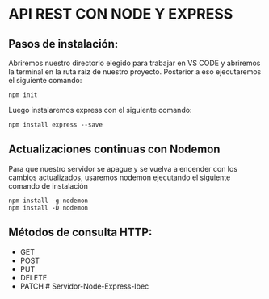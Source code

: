 # API REST CON NODE Y EXPRESS

## Pasos de instalación:

Abriremos nuestro directorio elegido para trabajar en VS CODE y abriremos la terminal en la ruta raiz de nuestro proyecto. Posterior a eso ejecutaremos el siguiente comando:

```shell
npm init
```


Luego instalaremos express con el siguiente comando:

```shell
npm install express --save
```





## Actualizaciones continuas con Nodemon

Para que nuestro servidor se apague y se vuelva a encender con los cambios actualizados, usaremos nodemon ejecutando el siguiente comando de instalación

```shell
npm install -g nodemon
npm install -D nodemon
```




## Métodos de consulta HTTP:

* GET
* POST
* PUT
* DELETE
* PATCH
#   S e r v i d o r - N o d e - E x p r e s s - I b e c  
 